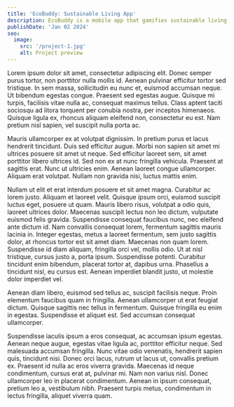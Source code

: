 ```yaml
---
title: 'EcoBuddy: Sustainable Living App'
description: EcoBuddy is a mobile app that gamifies sustainable living. Users can set eco-friendly goals, track their carbon footprint, and earn virtual rewards for adopting environmentally conscious habits.
publishDate: 'Jan 02 2024'
seo:
  image:
    src: '/project-1.jpg'
    alt: Project preview
---
```


Lorem ipsum dolor sit amet, consectetur adipiscing elit. Donec semper purus tortor, non porttitor nulla mollis id. Aenean pulvinar efficitur tortor sed tristique. In sem massa, sollicitudin eu nunc et, euismod accumsan neque. Ut bibendum egestas congue. Praesent sed egestas augue. Quisque mi turpis, facilisis vitae nulla ac, consequat maximus tellus. Class aptent taciti sociosqu ad litora torquent per conubia nostra, per inceptos himenaeos. Quisque ligula ex, rhoncus aliquam eleifend non, consectetur eu est. Nam pretium nisl sapien, vel suscipit nulla porta ac.

Mauris ullamcorper ex at volutpat dignissim. In pretium purus et lacus hendrerit tincidunt. Duis sed efficitur augue. Morbi non sapien sit amet mi ultrices posuere sit amet ut neque. Sed efficitur laoreet sem, sit amet porttitor libero ultrices id. Sed non ex at nunc fringilla vehicula. Praesent at sagittis erat. Nunc ut ultricies enim. Aenean laoreet congue ullamcorper. Aliquam erat volutpat. Nullam non gravida nisi, luctus mattis enim.

Nullam ut elit et erat interdum posuere et sit amet magna. Curabitur ac lorem justo. Aliquam et laoreet velit. Quisque ipsum orci, euismod suscipit luctus eget, posuere ut quam. Mauris libero risus, volutpat a odio quis, laoreet ultrices dolor. Maecenas suscipit lectus non leo dictum, vulputate euismod felis gravida. Suspendisse consequat faucibus nunc, nec eleifend ante dictum id. Nam convallis consequat lorem, fermentum sagittis mauris lacinia in. Integer egestas, metus a laoreet fermentum, sem justo sagittis dolor, at rhoncus tortor est sit amet diam. Maecenas non quam lorem. Suspendisse id diam aliquam, fringilla orci vel, mollis odio. Ut at nisl tristique, cursus justo a, porta ipsum. Suspendisse potenti. Curabitur tincidunt enim bibendum, placerat tortor at, dapibus urna. Phasellus a tincidunt nisl, eu cursus est. Aenean imperdiet blandit justo, ut molestie dolor imperdiet vel.

Aenean diam libero, euismod sed tellus ac, suscipit facilisis neque. Proin elementum faucibus quam in fringilla. Aenean ullamcorper ut erat feugiat dictum. Quisque sagittis nec tellus in fermentum. Quisque fringilla eu enim in egestas. Suspendisse et aliquet est. Sed accumsan consequat ullamcorper.

Suspendisse iaculis ipsum a eros consequat, ac accumsan ipsum egestas. Aenean neque augue, egestas vitae ligula ac, porttitor efficitur neque. Sed malesuada accumsan fringilla. Nunc vitae odio venenatis, hendrerit sapien quis, tincidunt nisi. Donec orci lacus, rutrum ut lacus ut, convallis pretium ex. Praesent id nulla ac eros viverra gravida. Maecenas id neque condimentum, cursus erat at, pulvinar mi. Nam non varius nisl. Donec ullamcorper leo in placerat condimentum. Aenean in ipsum consequat, pretium leo a, vestibulum nibh. Praesent turpis metus, condimentum in lectus fringilla, aliquet viverra quam.